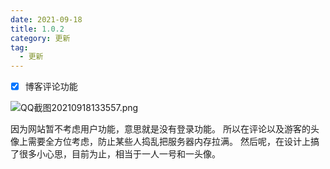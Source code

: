 ```yaml
---
date: 2021-09-18
title: 1.0.2
category: 更新
tag:
  - 更新
---
```

- [x] 博客评论功能

![QQ截图20210918133557.png](https://leyuna-blog-img.oss-cn-hangzhou.aliyuncs.com/image/2021-09-18/QQ截图20210918133557.png)


因为网站暂不考虑用户功能，意思就是没有登录功能。
所以在评论以及游客的头像上需要全方位考虑，防止某些人捣乱把服务器内存拉满。
然后呢，在设计上搞了很多小心思，目前为止，相当于一人一号和一头像。
